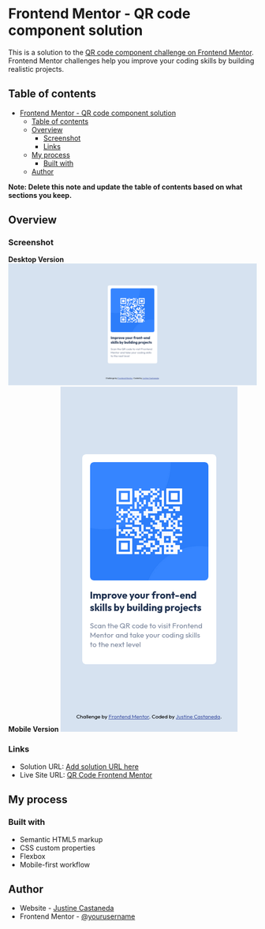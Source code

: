 # Frontend Mentor - QR code component solution

This is a solution to the [QR code component challenge on Frontend Mentor](https://www.frontendmentor.io/challenges/qr-code-component-iux_sIO_H). Frontend Mentor challenges help you improve your coding skills by building realistic projects.

## Table of contents

- [Frontend Mentor - QR code component solution](#frontend-mentor---qr-code-component-solution)
  - [Table of contents](#table-of-contents)
  - [Overview](#overview)
    - [Screenshot](#screenshot)
    - [Links](#links)
  - [My process](#my-process)
    - [Built with](#built-with)
  - [Author](#author)

**Note: Delete this note and update the table of contents based on what sections you keep.**

## Overview

### Screenshot

**Desktop Version**
![Desktop Version](./result/Desktop.png)
**Mobile Version**
![Mobile Version](./result/Mobile.png)

### Links

- Solution URL: [Add solution URL here](https://your-solution-url.com)
- Live Site URL: [QR Code Frontend Mentor](https://sievoncoldblade.github.io/qr-code-frontend-mentor/)

## My process

### Built with

- Semantic HTML5 markup
- CSS custom properties
- Flexbox
- Mobile-first workflow

## Author

- Website - [Justine Castaneda](#)
- Frontend Mentor - [@yourusername](#)
